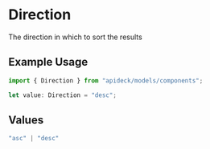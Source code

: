 # Direction

The direction in which to sort the results

## Example Usage

```typescript
import { Direction } from "apideck/models/components";

let value: Direction = "desc";
```

## Values

```typescript
"asc" | "desc"
```